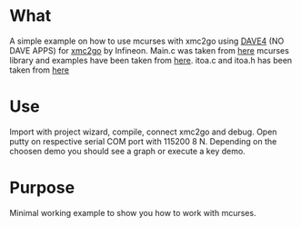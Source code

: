 # What
A simple example on how to use mcurses with xmc2go using [DAVE4](https://infineoncommunity.com/dave-download_ID645) (NO DAVE APPS) for [xmc2go](https://www.ehitex.de/en/application-kits/infineon/2512/xmc-2go) by Infineon.
Main.c was taken from [here](https://www.infineonforums.com/threads/3163-xmc2go-and-xmclib-for-UART-in-dave-4)
mcurses library and examples have been taken from [here](https://github.com/ChrisMicro/mcurses).
itoa.c and itoa.h has been taken from [here](https://github.com/Infineon/XMC-for-Arduino/blob/master/arm/cores/)


# Use
Import with project wizard, compile, connect xmc2go and debug. Open putty on respective serial COM port with 115200 8 N.
Depending on the choosen demo you should see a graph or execute a key demo.

# Purpose
Minimal working example to show you how to work with mcurses.
